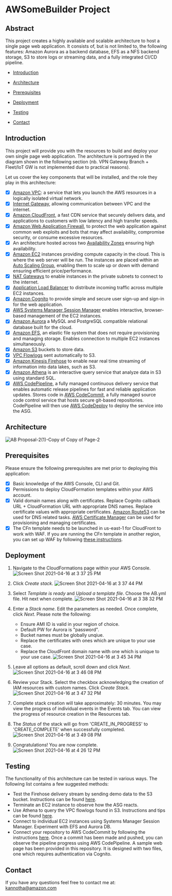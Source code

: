 # AWSomeBuilder Project

## Abstract 
This project creates a highly available and scalable architecture to host a single page web application. It consists of, but is not limited to, the following features: Amazon Aurora as a backend database, EFS as a NFS backend storage, S3 to store logs or streaming data, and a fully integrated CI/CD pipeline. 


- [Introduction](#introduction)

- [Architecture](#architecture)

- [Prerequisites](#prerequisites)

- [Deployment](#deployment)

- [Testing](#testing)

- [Contact](#contact)

## Introduction
This project will provide you with the resources to build and deploy your own single page web application. The architecture is portrayed in the diagram shown in the following section (nb. VPN Gateway Branch + Fleet/IoT GW is not implemented due to practical reasons). 

Let us cover the key components that will be installed, and the role they play in this architecture:

- [x] [Amazon VPC](https://aws.amazon.com/vpc/?vpc-blogs.sort-by=item.additionalFields.createdDate&vpc-blogs.sort-order=desc): a service that lets you launch the AWS resources in a logically isolated virtual network.
- [x] [Internet Gateway](https://docs.aws.amazon.com/vpc/latest/userguide/VPC_Internet_Gateway.html), allowing communication between VPC and the internet.  
- [x] [Amazon CloudFront](https://aws.amazon.com/cloudfront/), a fast CDN service that securely delivers data, and applications to customers with low latency and high transfer speeds.   
- [x] [Amazon Web Application Firewall](https://aws.amazon.com/waf/), to protect the web application against common web exploits and bots that may affect availability, compromise security, or consume excessive resources. 
- [x] An architecture hosted across two [Availability Zones](https://aws.amazon.com/about-aws/global-infrastructure/regions_az/) ensuring high availability. 
- [x] [Amazon EC2](https://aws.amazon.com/ec2/?ec2-whats-new.sort-by=item.additionalFields.postDateTime&ec2-whats-new.sort-order=desc) instances providing compute capacity in the cloud. This is where the web server will be run. The instances are placed within an [Auto Scaling Group](https://docs.aws.amazon.com/autoscaling/ec2/userguide/AutoScalingGroup.html), enabling them to scale up or down with demand ensuring efficient price/performance. 
- [x] [NAT Gateways](https://docs.aws.amazon.com/vpc/latest/userguide/vpc-nat-gateway.html) to enable instances in the private subnets to connect to the internet. 
- [x] [Application Load Balancer](https://docs.aws.amazon.com/elasticloadbalancing/latest/application/introduction.html) to distribute incoming traffic across multiple EC2 instances. 
- [x] [Amazon Cognito](https://aws.amazon.com/cognito/) to provide simple and secure user sign-up and sign-in for the web application. 
- [x] [AWS Systems Manager Session Manager](https://docs.aws.amazon.com/systems-manager/latest/userguide/session-manager.html) enables interactive, browser-based management of the EC2 instances. 
- [x] [Amazon Aurora](https://aws.amazon.com/rds/aurora/?aurora-whats-new.sort-by=item.additionalFields.postDateTime&aurora-whats-new.sort-order=desc) a MySQL and PostgreSQL compatible relational database built for the cloud. 
- [x] [Amazon EFS](https://aws.amazon.com/efs/), an elastic file system that does not require provisioning and managing storage. Enables connection to multiple EC2 instances simultaneously. 
- [x] [Amazon S3](https://aws.amazon.com/s3/) buckets to store data. 
- [x] [VPC Flowlogs](https://docs.aws.amazon.com/vpc/latest/userguide/flow-logs.html) sent automatically to S3. 
- [x] [Amazon Kinesis Firehose](https://aws.amazon.com/kinesis/data-firehose/?kinesis-blogs.sort-by=item.additionalFields.createdDate&kinesis-blogs.sort-order=desc) to enable near real time streaming of information into data lakes, such as S3. 
- [x] [Amazon Athena](https://aws.amazon.com/athena/?whats-new-cards.sort-by=item.additionalFields.postDateTime&whats-new-cards.sort-order=desc) is an interactive query service that analyze data in S3 using standard SQL. 
- [x] [AWS CodePipeline](https://aws.amazon.com/codepipeline/), a fully managed continuous delivery service that enables automatic release pipelines for fast and reliable application updates. Stores code in [AWS CodeCommit](https://aws.amazon.com/codecommit/), a fully managed source code control service that hosts secure git-based repositories. CodePipeline will then use [AWS CodeDeploy](https://aws.amazon.com/codedeploy/) to deploy the service into the ASG.   

## Architecture

![AB Proposal-2(1)-Copy of Copy of Page-2](https://user-images.githubusercontent.com/32502465/114927451-78923080-9dff-11eb-9de3-07ede5d99611.jpg)

## Prerequisites

Please ensure the following prerequisites are met prior to deploying this application:
- [x] Basic knowledge of the AWS Console, CLI and Git. 
- [x] Permissions to deploy CloudFormation templates within your AWS account. 
- [x] Valid domain names along with certificates. Replace Cognito callback URL + CloudFormation URL with appropriate DNS names. Replace certificate values with appropriate certificates. [Amazon Route53](https://aws.amazon.com/route53/) can be used for DNS related tasks. [AWS Certificate Manager](https://aws.amazon.com/certificate-manager/) can be used for provisioning and managing certificates. 
- [x] The CFn template needs to be launched in us-east-1 for CloudFront to work with WAF. If you are running the CFn template in another region, you can set up WAF by following [these instructions](https://docs.aws.amazon.com/waf/latest/developerguide/getting-started.html). 

## Deployment

1. Navigate to the CloudFormations page within your AWS Console. ![Screen Shot 2021-04-16 at 3 37 25 PM](https://user-images.githubusercontent.com/32502465/115130541-8c37c580-9fbe-11eb-83f0-eebc0f6e60ec.png)

2. Click _Create stack_. ![Screen Shot 2021-04-16 at 3 37 44 PM](https://user-images.githubusercontent.com/32502465/115130547-98238780-9fbe-11eb-994c-ceea5785cfc5.png)

3. Select _Template is ready_ and _Upload a template file_. Choose the AB.yml file. Hit next when complete. ![Screen Shot 2021-04-16 at 3 38 32 PM](https://user-images.githubusercontent.com/32502465/115130560-aec9de80-9fbe-11eb-95f0-49a392b7c5d2.png)

4. Enter a _Stack name_. Edit the parameters as needed. Once complete, click _Next_. Please note the following:
    - Ensure AMI ID is valid in your region of choice. 
    - Default PW for Aurora is "password". 
    - Bucket names must be globally unqiue. 
    - Replace the certificates with ones which are unique to your use case. 
    - Replace the CloudFront domain name with one which is unique to your use case. ![Screen Shot 2021-04-16 at 3 45 34 PM](https://user-images.githubusercontent.com/32502465/115130565-b5585600-9fbe-11eb-9091-2889b3ee2a3e.png)

5. Leave all options as default, scroll down and click _Next_. ![Screen Shot 2021-04-16 at 3 46 08 PM](https://user-images.githubusercontent.com/32502465/115130573-be492780-9fbe-11eb-852d-5b8db13be0a1.png)

6. Review your Stack. Select the checkbox acknowledging the creation of IAM resources with custom names. Click _Create Stack_. ![Screen Shot 2021-04-16 at 3 47 32 PM](https://user-images.githubusercontent.com/32502465/115130577-c3a67200-9fbe-11eb-850a-de452bc8bdbe.png)

7. Complete stack creation will take approximately: 30 minutes. You may view the progress of individual events in the Events tab. You can view the progress of resource creation in the Resources tab. 
8. The _Status_ of the stack will go from 'CREATE_IN_PROGRESS' to 'CREATE_COMPLETE' when successfully completed. ![Screen Shot 2021-04-16 at 3 49 08 PM](https://user-images.githubusercontent.com/32502465/115130587-d91b9c00-9fbe-11eb-8192-cfb2047dde11.png)

9. Congratulations! You are now complete. ![Screen Shot 2021-04-16 at 4 26 12 PM](https://user-images.githubusercontent.com/32502465/115130589-dd47b980-9fbe-11eb-8a01-d820efccabd2.png)


## Testing
The functionality of this architecture can be tested in various ways. The following list contains a few suggested methods: 

- Test the Firehose delivery stream by sending demo data to the S3 bucket. Instructions can be found [here](https://docs.aws.amazon.com/firehose/latest/dev/test-drive-firehose.html). 
- Terminate an EC2 instance to observe how the ASG reacts. 
- Use Athena to query the VPC flowlogs found in S3. Instructions and tips can be found [here](https://docs.aws.amazon.com/athena/latest/ug/vpc-flow-logs.html). 
- Connect to individual EC2 instances using Systems Manager Session Manager. Experiment with EFS and Aurora DB. 
- Connect your repository to AWS CodeCommit by following the instructions [here](https://docs.aws.amazon.com/codecommit/latest/userguide/how-to-connect.html). Once a commit has been made and pushed, you can observe the pipeline progress using AWS CodePipeline. A sample web page has been provided in this repository. It is designed with two files, one which requires authentication via Cognito. 

## Contact

If you have any questions feel free to contact me at: kannotha@amazon.com




